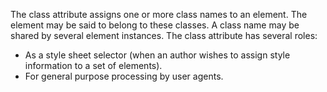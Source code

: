 The class attribute assigns one or more class names to an element. The element may be said to belong to these classes. A class name may be shared by several element instances. The class attribute has several roles:- As a style sheet selector (when an author wishes to assign style information to a set of elements).- For general purpose processing by user agents.